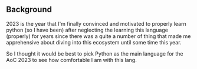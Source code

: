 ## Background

2023 is the year that I'm finally convinced and motivated to properly learn
python (so I have been) after neglecting the learning this language (properly)
for years since there was a quite a number of thing that made me apprehensive
about diving into this ecosystem until some time this year.

So I thought it would be best to pick Python as the main language for the AoC
2023 to see how comfortable I am with this lang.
